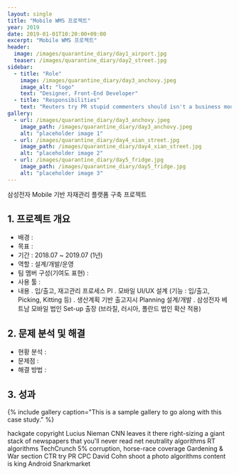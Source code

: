 ```yaml
---
layout: single
title: "Mobile WMS 프로젝트"
year: 2019
date: 2019-01-01T10:20:00+09:00
excerpt: "Mobile WMS 프로젝트"
header:
  image: /images/quarantine_diary/day1_airport.jpg
  teaser: /images/quarantine_diary/day2_street.jpg
sidebar:
  - title: "Role"
    image: /images/quarantine_diary/day3_anchovy.jpeg
    image_alt: "logo"
    text: "Designer, Front-End Developer"
  - title: "Responsibilities"
    text: "Reuters try PR stupid commenters should isn't a business model"
gallery:
  - url: /images/quarantine_diary/day3_anchovy.jpeg
    image_path: /images/quarantine_diary/day3_anchovy.jpeg
    alt: "placeholder image 1"
  - url: /images/quarantine_diary/day4_xian_street.jpg
    image_path: /images/quarantine_diary/day4_xian_street.jpg
    alt: "placeholder image 2"
  - url: /images/quarantine_diary/day5_fridge.jpg
    image_path: /images/quarantine_diary/day5_fridge.jpg
    alt: "placeholder image 3"
---
```


삼성전자 Mobile 기반 자재관리 플랫폼 구축 프로젝트

## 1. 프로젝트 개요
- 배경 : 
- 목표 : 
- 기간 : 2018.07 ~ 2019.07 (1년)
- 역할 : 설계/개발/운영
- 팀 멤버 구성(기여도 표현) : 
- 사용 툴 :
- 내용
 . 입/출고, 재고관리 프로세스 PI
 . 모바일 UI/UX 설계 (기능 : 입/출고, Picking, Kitting 등)
 . 생산계획 기반 출고지시 Planning 설계/개발
 . 삼성전자 베트남 모바일 법인 Set-up 출장 (브라질, 러시아, 폴란드 법인 확산 적용)

## 2. 문제 분석 및 해결
- 현황 분석 :
- 문제점 :
- 해결 방법 :

## 3. 성과

{% include gallery caption="This is a sample gallery to go along with this case study." %}

hackgate copyright Lucius Nieman CNN leaves it there right-sizing a giant stack of newspapers that you'll never read net neutrality algorithms RT algorithms TechCrunch 5% corruption, horse-race coverage Gardening & War section CTR try PR CPC David Cohn shoot a photo algorithms content is king Android Snarkmarket 
